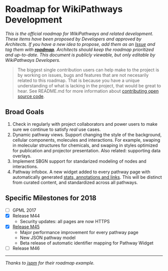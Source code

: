 # Roadmap for WikiPathways Development
_This is the official roadmap for WikiPathways and related development. These items have been proposed by Developers and approved by Architects. If you have a new idea to propose, add them as an [Issue](https://github.com/wikipathways/wikipathways.org/issues) and tag them with __[roadmap](https://github.com/wikipathways/wikipathways.org/issues?q=is%3Aissue+is%3Aopen+label%3Aroadmap)__. Architects should keep the roadmap prioritized and up-to-date. This document is publicly viewable, but only editable by WikiPathways Developers._

> The biggest single contribution users can help make to the project is by working on issues, bugs and features that are not necesarily related to this roadmap. That is because you have a unique understanding of what is lacking in the project, that would be great to hear. See README.md for more information about [contributing open source code](README.md).

## Broad Goals
1. Check in regularly with project collaborators and power users to make sure we continue to satisfy _real_ use cases.
2. Dynamic pathway views. Support changing the style of the background, cellular components, molecules and interactions. For example, swaping in molecular structures for chemicals, and swaping in styles optimized for publication and projector presentation. Also related: supporting data overlays.
3. Implement SBGN support for standarized modeling of nodes and interactions.
4. Pathway infobox. A new widget added to every pathway page with automatically generated [stats, annotations and links](https://docs.google.com/document/d/12xEqjevcMm9N50q-L3jQU5fQZ9Ubcj5wxWgmuztJVjM/edit?usp=sharing). This will be distinct from curated content, and standardized across all pathways.

## Specific Milestones for 2018
- [ ] GPML 2017
- [x] Release M44
  * Security updates: all pages are now HTTPS 
- [x] [Release M45](https://github.com/wikipathways/wikipathways.org/milestone/1)
  * Major performance improvement for every pathway page
  * New JSON pathway model
  * Beta release of automatic identifier mapping for Pathway Widget
- [ ] Release M46 

---
_Thanks to [jspm](https://github.com/jspm) for their roadmap example._
